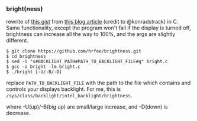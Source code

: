 ### bright(ness)

rewrite of [this gist](https://gist.github.com/konradstrack/18fd96bd9d734f17f62f) from [this blog article](https://konradstrack.ninja/blog/changing-screen-brightness-in-accordance-with-human-perception/) (credit to @konradstrack) in C. Same functionality, except the program won't fail if the display is turned off, brightness can increase all the way to 100%, and the args are slightly different.

```shell
$ git clone https://github.com/hrfee/brightness.git
$ cd brightness
$ sed -i "s#BACKLIGHT_PATH#PATH_TO_BACKLIGHT_FILE#g" bright.c
$ gcc -o bright -lm bright.c
$ ./bright [-U/-B/-D]
```

replace `PATH_TO_BACKLIGHT_FILE` with the path to the file which contains and controls your displays backlight. For me, this is `/sys/class/backlight/intel_backlight/brightness`.

where -U(up)/-B(big up) are small/large increase, and -D(down) is decrease.
